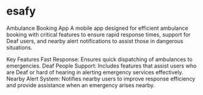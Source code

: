 # esafy

Ambulance Booking App
A mobile app designed for efficient ambulance booking with critical features to ensure rapid response times, support for Deaf users, and nearby alert notifications to assist those in dangerous situations.

Key Features
Fast Response: Ensures quick dispatching of ambulances to emergencies.
Deaf People Support: Includes features that assist users who are Deaf or hard of hearing in alerting emergency services effectively.
Nearby Alert System: Notifies nearby users to improve response efficiency and provide assistance when an emergency arises nearby.



